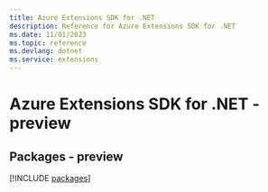 ```yaml
---
title: Azure Extensions SDK for .NET
description: Reference for Azure Extensions SDK for .NET
ms.date: 11/01/2023
ms.topic: reference
ms.devlang: dotnet
ms.service: extensions
---
```

# Azure Extensions SDK for .NET - preview
## Packages - preview
[!INCLUDE [packages](extensions-index.md)]